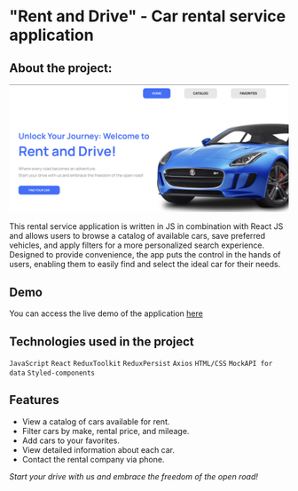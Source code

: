 # "Rent and Drive" - Car rental service application

## About the project:

![Main page screenshot](./src/images/mainPage.png)

This rental service application is written in JS in combination with React JS
and allows users to browse a catalog of available cars, save preferred vehicles,
and apply filters for a more personalized search experience. Designed to provide
convenience, the app puts the control in the hands of users, enabling them to
easily find and select the ideal car for their needs.

## Demo

You can access the live demo of the application
[here](https://annmatsarska.github.io/car-rent/)

## Technologies used in the project

`JavaScript` `React` `ReduxToolkit` `ReduxPersist` `Axios` `HTML/CSS`
`MockAPI for data` `Styled-components`

## Features

- View a catalog of cars available for rent.
- Filter cars by make, rental price, and mileage.
- Add cars to your favorites.
- View detailed information about each car.
- Contact the rental company via phone.

_Start your drive with us and embrace the freedom of the open road!_
